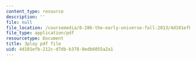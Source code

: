 ```yaml
---
content_type: resource
description: ''
file: null
file_location: /coursemedia/8-286-the-early-universe-fall-2013/4d101efb212cd7dbb3780edb6055a2a1_4OinSH6sAUo.pdf
file_type: application/pdf
resourcetype: Document
title: 3play pdf file
uid: 4d101efb-212c-d7db-b378-0edb6055a2a1
---
```

